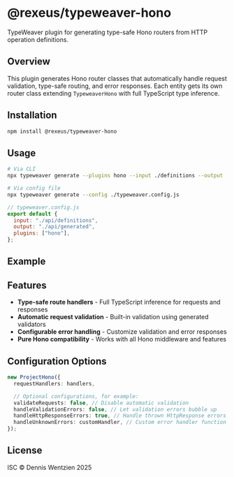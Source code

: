 # @rexeus/typeweaver-hono

TypeWeaver plugin for generating type-safe Hono routers from HTTP operation definitions.

## Overview

This plugin generates Hono router classes that automatically handle request validation, type-safe
routing, and error responses. Each entity gets its own router class extending `TypeweaverHono` with
full TypeScript type inference.

## Installation

```bash
npm install @rexeus/typeweaver-hono
```

## Usage

```bash
# Via CLI
npx typeweaver generate --plugins hono --input ./definitions --output ./generated

# Via config file
npx typeweaver generate --config ./typeweaver.config.js
```

```javascript
// typeweaver.config.js
export default {
  input: "./api/definitions",
  output: "./api/generated",
  plugins: ["hono"],
};
```

## Example

## Features

- **Type-safe route handlers** - Full TypeScript inference for requests and responses
- **Automatic request validation** - Built-in validation using generated validators
- **Configurable error handling** - Customize validation and error responses
- **Pure Hono compatibility** - Works with all Hono middleware and features

## Configuration Options

```typescript
new ProjectHono({
  requestHandlers: handlers,

  // Optional configurations, for example:
  validateRequests: false, // Disable automatic validation
  handleValidationErrors: false, // Let validation errors bubble up
  handleHttpResponseErrors: true, // Handle thrown HttpResponse errors
  handleUnknownErrors: customHandler, // Custom error handler function
});
```

## License

ISC © Dennis Wentzien 2025
